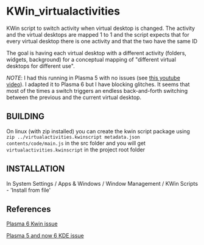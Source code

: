 # KWin_virtualactivities
KWin script to switch activity when virtual desktop is changed. The activity and the virtual desktops are mapped 1 to 1 and the script expects that for every virtual desktop there is one activity and that the two have the same ID

The goal is having each virtual desktop with a different activity (folders, widgets, background)  for a conceptual mapping of "different virtual desktops for different use".

*NOTE*: I had this running in Plasma 5 with no issues (see [this youtube video](https://www.youtube.com/watch?v=ZrP3e_LjAhA)). I adapted it to Plasma 6 but I have blocking glitches. It seems that most of the times a switch triggers an endless back-and-forth switching between the previous and the current virtual desktop.

## BUILDING
On linux (with zip installed) you can create the kwin script package using `zip ../virtualactivities.kwinscript metadata.json contents/code/main.js` in the src folder and you will get `virtualactivities.kwinscript` in the project root folder

## INSTALLATION
In System Settings / Apps & Windows / Window Management / KWin Scripts -  'Install from file'

## References
[Plasma 6 Kwin issue](https://invent.kde.org/plasma/kwin/-/issues/117)

[Plasma 5 and now 6 KDE issue](https://bugs.kde.org/show_bug.cgi?id=341143)
